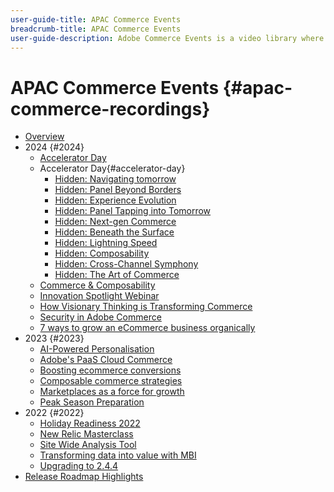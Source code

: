 ```yaml
---
user-guide-title: APAC Commerce Events
breadcrumb-title: APAC Commerce Events
user-guide-description: Adobe Commerce Events is a video library where experts and peers have shared their thoughts and ideas on how to use Adobe Commerce.
---
```


# APAC Commerce Events {#apac-commerce-recordings}

+ [Overview](overview.md)
+ 2024 {#2024}
  + [Accelerator Day](2024/accelerator-day/overview.md)
  + Accelerator Day{#accelerator-day}
    + [Hidden: Navigating tomorrow](./2024/accelerator-day/navigating-tomorrow.md)
    + [Hidden: Panel Beyond Borders](./2024/accelerator-day/panel-beyond-borders.md)
    + [Hidden: Experience Evolution](./2024/accelerator-day/experience-evolution.md)
    + [Hidden: Panel Tapping into Tomorrow](./2024/accelerator-day/panel-tapping-into-tomorrow.md)
    + [Hidden: Next-gen Commerce](./2024/accelerator-day/next-gen-commerce.md)
    + [Hidden: Beneath the Surface](./2024/accelerator-day/beneath-the-surface.md)
    + [Hidden: Lightning Speed](./2024/accelerator-day/lightning-speed.md)
    + [Hidden: Composability](./2024/accelerator-day/composability.md)
    + [Hidden: Cross-Channel Symphony](./2024/accelerator-day/cross-channel-symphony.md)
    + [Hidden: The Art of Commerce](./2024/accelerator-day/the-art-of-commerce.md)
  + [Commerce & Composability](2024/commerce-and-composability.md)
  + [Innovation Spotlight Webinar](2024/innovation-spotlight.md)
  + [How Visionary Thinking is Transforming Commerce](2024/visionary-thinking.md)
  + [Security in Adobe Commerce](2024/security-overview.md)
  + [7 ways to grow an eCommerce business organically](2024/grow-ecommerce-business.md)
+ 2023 {#2023}
   + [AI-Powered Personalisation](2023/ai-personalisation.md)
   + [Adobe's PaaS Cloud Commerce](2023/adobes-paas-cloud-commerce.md)  
   + [Boosting ecommerce conversions](2023/ecommerce-conversions.md)
   + [Composable commerce strategies](2023/composable-commerce.md)
   + [Marketplaces as a force for growth](2023/marketplaces.md)
   + [Peak Season Preparation](2023/peak-season-prep.md) 
+ 2022 {#2022}
   + [Holiday Readiness 2022](2022/holiday.md)
   + [New Relic Masterclass](2022/new-relic.md)
   + [Site Wide Analysis Tool](2022/analysis-tool.md)
   + [Transforming data into value with MBI](2022/mbi.md)
   + [Upgrading to 2.4.4](2022/upgrade.md)
+ [Release Roadmap Highlights](release-highlights.md)
  
<!--+ Commerce Events {#commerce-events}
  + [Overview](commerce-events/overview.md)
  + 2022 {#2022}
    + [Top Tips and Tricks for Adobe Campaign Standard](customer-journeys/2022/tips-and-tricks.md)
    + [Develop and customize data models in Adobe [!DNL Campaign Classic]](customer-journeys/2022/data-models.md)

+ Data and insights {#commerce-release-updates}
  + [Overview](commerce-release-updates/overview.md)
  + 2022 {#2022}
    + [Innovations and trends](data-and-insights/2022/innovations.md)
    + [Sensei and Analysis Workspace](data-and-insights/2022/sensei.md)
    + [Personalize and automate with Adobe Target](data-and-insights/2022/personalize.md)
    + [Analytics and Target applications for Mobile and Apps](data-and-insights/2022/mobile-and-apps.md)
    + [Cross Device Analytics and Customer Journey Analytics](data-and-insights/2022/cross-device-analytics.md) -->